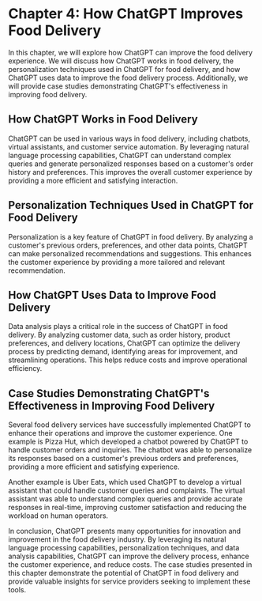 Chapter 4: How ChatGPT Improves Food Delivery
=============================================

In this chapter, we will explore how ChatGPT can improve the food delivery experience. We will discuss how ChatGPT works in food delivery, the personalization techniques used in ChatGPT for food delivery, and how ChatGPT uses data to improve the food delivery process. Additionally, we will provide case studies demonstrating ChatGPT's effectiveness in improving food delivery.

How ChatGPT Works in Food Delivery
----------------------------------

ChatGPT can be used in various ways in food delivery, including chatbots, virtual assistants, and customer service automation. By leveraging natural language processing capabilities, ChatGPT can understand complex queries and generate personalized responses based on a customer's order history and preferences. This improves the overall customer experience by providing a more efficient and satisfying interaction.

Personalization Techniques Used in ChatGPT for Food Delivery
------------------------------------------------------------

Personalization is a key feature of ChatGPT in food delivery. By analyzing a customer's previous orders, preferences, and other data points, ChatGPT can make personalized recommendations and suggestions. This enhances the customer experience by providing a more tailored and relevant recommendation.

How ChatGPT Uses Data to Improve Food Delivery
----------------------------------------------

Data analysis plays a critical role in the success of ChatGPT in food delivery. By analyzing customer data, such as order history, product preferences, and delivery locations, ChatGPT can optimize the delivery process by predicting demand, identifying areas for improvement, and streamlining operations. This helps reduce costs and improve operational efficiency.

Case Studies Demonstrating ChatGPT's Effectiveness in Improving Food Delivery
-----------------------------------------------------------------------------

Several food delivery services have successfully implemented ChatGPT to enhance their operations and improve the customer experience. One example is Pizza Hut, which developed a chatbot powered by ChatGPT to handle customer orders and inquiries. The chatbot was able to personalize its responses based on a customer's previous orders and preferences, providing a more efficient and satisfying experience.

Another example is Uber Eats, which used ChatGPT to develop a virtual assistant that could handle customer queries and complaints. The virtual assistant was able to understand complex queries and provide accurate responses in real-time, improving customer satisfaction and reducing the workload on human operators.

In conclusion, ChatGPT presents many opportunities for innovation and improvement in the food delivery industry. By leveraging its natural language processing capabilities, personalization techniques, and data analysis capabilities, ChatGPT can improve the delivery process, enhance the customer experience, and reduce costs. The case studies presented in this chapter demonstrate the potential of ChatGPT in food delivery and provide valuable insights for service providers seeking to implement these tools.
